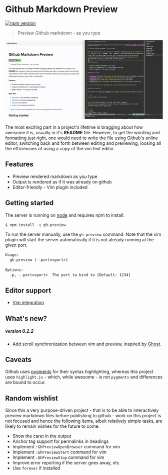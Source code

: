 # Github Markdown Preview

[![npm version](https://badge.fury.io/js/gh-preview.svg)](http://badge.fury.io/js/gh-preview)

> Preview Github markdown - as you type

![preview](https://raw.githubusercontent.com/felixSchl/felixSchl.github.io/master/gh-preview/preview.gif)

The most exciting part in a project's lifetime is bragging about how awesome it
is, usually in it's __README__ file.  However, to get the wording and formatting
just right, one would need to write the file using Github's online editor,
switching back and forth between editing and previewing, loosing all the
efficiencies of using a copy of the vim text editor.

## Features

* Preview rendered markdown as you type
* Output is rendered as if it was already on github
* Editor-friendly - Vim plugin included

## Getting started

The server is running on [node](http://nodejs.org/) and requires npm to install:

```sh
$ npm install -g gh-preview
```

To run the server manually, use the `gh-preview` command.
Note that the vim plugin will start the server automatically if it is not
already running at the given port.

```docopt
Usage:
  gh-preview [--port=<port>]

Options:
  -p, --port=<port>  The port to bind to [Default: 1234]
```

## Editor support

* [Vim integration](https://github.com/felixSchl/vim-gh-preview)


## What's new?

##### version 0.2.2

* Add scroll synchronization between vim and preview, inspired by
  [Ghost](https://ghost.org/).

## Caveats

Github uses [pygments](http://pygments.org/) for their syntax highlighting,
whereas this project uses `highlight.js` - which, while awesome - is not
`pygments` and differences are bound to occur.

## Random wishlist

Since this a very purpose-driven project - that is to be able to interactively
preview markdown files before publishing to github - work on this project is not
focused and hence the following items, albeit relatively simple tasks, are
likely to remain wishes for the future to come.

* Show the caret in the output
* Anchor tag support for permalinks in headings
* Implement `:GhPreviewOpenBrowser` command for vim
* Implement `:GhPreviewStart` command for vim
* Implement `:GhPreviewStop` command for vim
* Improve error reporting if the server goes away, etc.
* Use `forever` if installed
